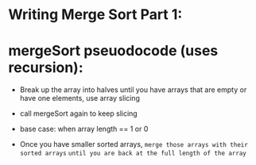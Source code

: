 # Writing Merge Sort Part 1:

# mergeSort pseuodocode (uses recursion):
- Break up the array into halves until you have arrays that are empty or have one elements, use array slicing
- call mergeSort again to keep slicing
- base case: when array length == 1 or 0

- Once you have smaller sorted arrays, `merge those arrays with their sorted arrays` `until you are back at the full length of the array`